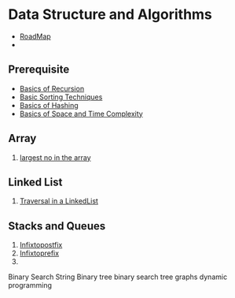 # Data Structure and Algorithms
  - [RoadMap](DSA/Roadmap_and_Planning/roadmap.pdf)
- 
## Prerequisite
   - [Basics of Recursion](prerequisite/Basic_Recursion.md)
   - [Basic Sorting Techniques](prerequisite/Basic_Sorting_Techniques.md)
   - [Basics of Hashing](prerequisite/Hashing.md)
   - [Basics of Space and Time Complexity](prerequisite/Time_and_Space_Complexity.md)


## Array

  1. [largest no in the array](DSA/Array/largestNumber.cpp)

## Linked List
  1. [Traversal in a LinkedList](DSA/Linkedlist/traversal.cpp)

## Stacks and Queues
  1. [Infixtopostfix](DSA/StackAndQueue/IPP/infixtopostfix.cpp)
  2. [Infixtoprefix](DSA/StackAndQueue/IPP/infixtoprefix.cpp)
  3. 





Binary Search
String
Binary tree
binary search tree
graphs
dynamic programming
